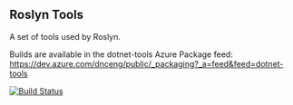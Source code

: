 ## Roslyn Tools
A set of tools used by Roslyn.

Builds are available in the dotnet-tools Azure Package feed: https://dev.azure.com/dnceng/public/_packaging?_a=feed&feed=dotnet-tools

[//]: # (Begin current test results)

[![Build Status](https://dev.azure.com/dnceng/public/_apis/build/status/roslyn-tools-CI?branchName=master)](https://dev.azure.com/dnceng/public/_build/latest?definitionId=216)

[//]: # (End current test results)
